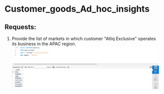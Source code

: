# Customer_goods_Ad_hoc_insights
## Requests:
1. Provide the list of markets in which customer "Atliq Exclusive" operates its
business in the APAC region.
![Diagram](https://github.com/farizalik/Customer_goods_Ad_hoc_insights/blob/main/Queries_SS/Req_1.png)

